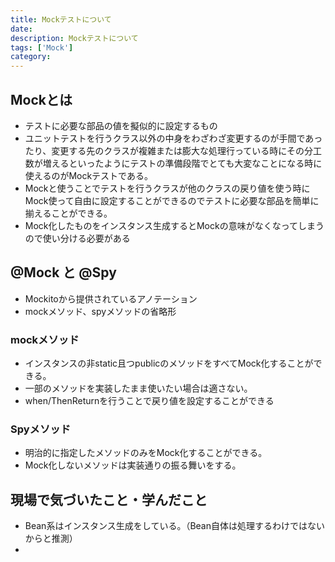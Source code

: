 ```yaml
---
title: Mockテストについて
date: 
description: Mockテストについて
tags: ['Mock']
category: 
---
```

## Mockとは

- テストに必要な部品の値を擬似的に設定するもの
- ユニットテストを行うクラス以外の中身をわざわざ変更するのが手間であったり、変更する先のクラスが複雑または膨大な処理行っている時にその分工数が増えるといったようにテストの準備段階でとても大変なことになる時に使えるのがMockテストである。
- Mockと使うことでテストを行うクラスが他のクラスの戻り値を使う時にMock使って自由に設定することができるのでテストに必要な部品を簡単に揃えることができる。
- Mock化したものをインスタンス生成するとMockの意味がなくなってしまうので使い分ける必要がある

## @Mock と @Spy

- Mockitoから提供されているアノテーション
- mockメソッド、spyメソッドの省略形

### mockメソッド

- インスタンスの非static且つpublicのメソッドをすべてMock化することができる。
- 一部のメソッドを実装したまま使いたい場合は適さない。
- when/ThenReturnを行うことで戻り値を設定することができる

### Spyメソッド

- 明治的に指定したメソッドのみをMock化することができる。
- Mock化しないメソッドは実装通りの振る舞いをする。

## 現場で気づいたこと・学んだこと

- Bean系はインスタンス生成をしている。（Bean自体は処理するわけではないからと推測）
- 